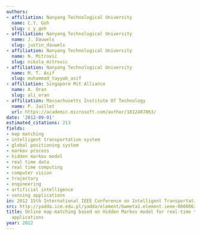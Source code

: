 ```yaml
---
authors:
- affiliation: Nanyang Technological University
  name: C.Y. Goh
  slug: c_y_goh
- affiliation: Nanyang Technological University
  name: J. Dauwels
  slug: justin_dauwels
- affiliation: Nanyang Technological University
  name: N. Mitrovic
  slug: nikola_mitrovic
- affiliation: Nanyang Technological University
  name: M. T. Asif
  slug: muhammad_tayyab_asif
- affiliation: Singapore Mit Alliance
  name: A. Oran
  slug: ali_oran
- affiliation: Massachusetts Institute Of Technology
  name: P. Jaillet
  url: https://academic.microsoft.com/author/1812487863/
date: '2012-09-01'
estimated_citations: 213
fields:
- map matching
- intelligent transportation system
- global positioning system
- markov process
- hidden markov model
- real time data
- real time computing
- computer vision
- trajectory
- engineering
- artificial intelligence
- sensing applications
in: 2012 15th International IEEE Conference on Intelligent Transportation Systems
src: http://yadda.icm.edu.pl/yadda/element/bwmeta1.element.ieee-000006338627
title: Online map-matching based on Hidden Markov model for real-time traffic sensing
  applications
year: 2012
---
```

